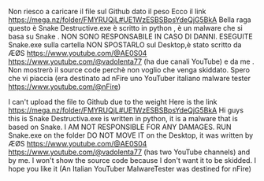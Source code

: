 Non riesco a caricare il file sul Github dato il peso 
Ecco il link https://mega.nz/folder/FMYRUQjL#UE1WzESBSBpsYdeQjG5BkA
Bella raga questo è Snake Destructive.exe è scritto in python , è un malware che si basa su Snake .
NON SONO RESPONSABILE IN CASO DI DANNI.
ESEGUITE Snake.exe sulla cartella NON SPOSTARLO sul Desktop,è stato scritto da ÆØS https://www.youtube.com/@AE0S04 https://www.youtube.com/@vadolenta77 (ha due canali YouTube) e da me .
Non mostrerò il source code perchè non voglio che venga skiddato.
Spero che vi piaccia (era destinato ad nFire uno YouTuber italiano malware tester https://www.youtube.com/@nFire) 


I can't upload the file to Github due to the weight
Here is the link https://mega.nz/folder/FMYRUQjL#UE1WzESBSBpsYdeQjG5BkA
Hi guys this is Snake Destructiva.exe is written in python, it is a malware that is based on Snake.
I AM NOT RESPONSIBLE FOR ANY DAMAGES.
RUN Snake.exe on the folder DO NOT MOVE IT on the Desktop, it was written by ÆØS https://www.youtube.com/@AE0S04  https://www.youtube.com/@vadolenta77 (has two YouTube channels) and by me.
I won't show the source code because I don't want it to be skidded.
I hope you like it (An Italian YouTuber MalwareTester was destined for nFire)
